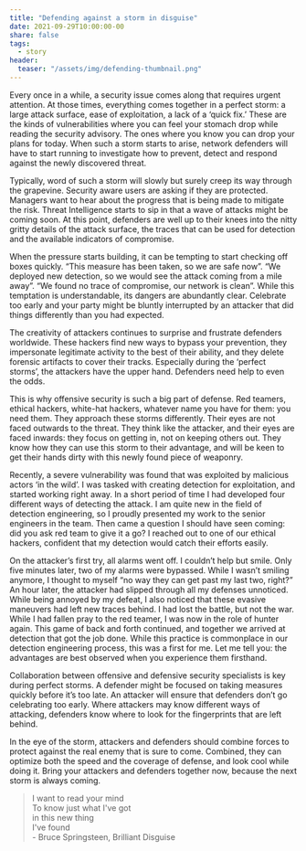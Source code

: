 ```yaml
---
title: "Defending against a storm in disguise"
date: 2021-09-29T10:00:00-00
share: false
tags:
  - story
header:
  teaser: "/assets/img/defending-thumbnail.png"
---
```


Every once in a while, a security issue comes along that requires urgent attention. At those times, everything comes together in a perfect storm: a large attack surface, ease of exploitation, a lack of a ‘quick fix.’ These are the kinds of vulnerabilities where you can feel your stomach drop while reading the security advisory. The ones where you know you can drop your plans for today. When such a storm starts to arise, network defenders will have to start running to investigate how to prevent, detect and respond against the newly discovered threat.  

Typically, word of such a storm will slowly but surely creep its way through the grapevine. Security aware users are asking if they are protected. Managers want to hear about the progress that is being made to mitigate the risk. Threat Intelligence starts to sip in that a wave of attacks might be coming soon. At this point, defenders are well up to their knees into the nitty gritty details of the attack surface, the traces that can be used for detection and the available indicators of compromise. 

When the pressure starts building, it can be tempting to start checking off boxes quickly. “This measure has been taken, so we are safe now”. “We deployed new detection, so we would see the attack coming from a mile away”. “We found no trace of compromise, our network is clean”. While this temptation is understandable, its dangers are abundantly clear. Celebrate too early and your party might be bluntly interrupted by an attacker that did things differently than you had expected. 

The creativity of attackers continues to surprise and frustrate defenders worldwide. These hackers find new ways to bypass your prevention, they impersonate legitimate activity to the best of their ability, and they delete forensic artifacts to cover their tracks. Especially during the ‘perfect storms’, the attackers have the upper hand. Defenders need help to even the odds.

This is why offensive security is such a big part of defense. Red teamers, ethical hackers, white-hat hackers, whatever name you have for them: you need them. They approach these storms differently. Their eyes are not faced outwards to the threat. They think like the attacker, and their eyes are faced inwards: they focus on getting in, not on keeping others out. They know how they can use this storm to their advantage, and will be keen to get their hands dirty with this newly found piece of weaponry. 

Recently, a severe vulnerability was found that was exploited by malicious actors ‘in the wild’. I was tasked with creating detection for exploitation, and started working right away. In a short period of time I had developed four different ways of detecting the attack. I am quite new in the field of detection engineering, so I proudly presented my work to the senior engineers in the team. Then came a question I should have seen coming: did you ask red team to give it a go? I reached out to one of our ethical hackers, confident that my detection would catch their efforts easily.  

On the attacker’s first try, all alarms went off. I couldn’t help but smile. Only five minutes later, two of my alarms were bypassed. While I wasn’t smiling anymore, I thought to myself “no way they can get past my last two, right?” An hour later, the attacker had slipped through all my defenses unnoticed. While being annoyed by my defeat, I also noticed that these evasive maneuvers had left new traces behind. I had lost the battle, but not the war. While I had fallen pray to the red teamer, I was now in the role of hunter again. This game of back and forth continued, and together we arrived at detection that got the job done. While this practice is commonplace in our detection engineering process, this was a first for me. Let me tell you: the advantages are best observed when you experience them firsthand.

Collaboration between offensive and defensive security specialists is key during perfect storms. A defender might be focused on taking measures quickly before it’s too late. An attacker will ensure that defenders don’t go celebrating too early. Where attackers may know different ways of attacking, defenders know where to look for the fingerprints that are left behind. 

In the eye of the storm, attackers and defenders should combine forces to protect against the real enemy that is sure to come. Combined, they can optimize both the speed and the coverage of defense, and look cool while doing it. Bring your attackers and defenders together now, because the next storm is always coming. 


> I want to read your mind<br>
 To know just what I've got<br>
 in this new thing<br>
 I've found<br>
  \- Bruce Springsteen, Brilliant Disguise
